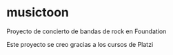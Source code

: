 # musictoon
Proyecto de concierto de bandas de rock en Foundation

Este proyecto se creo gracias a los cursos de Platzi
